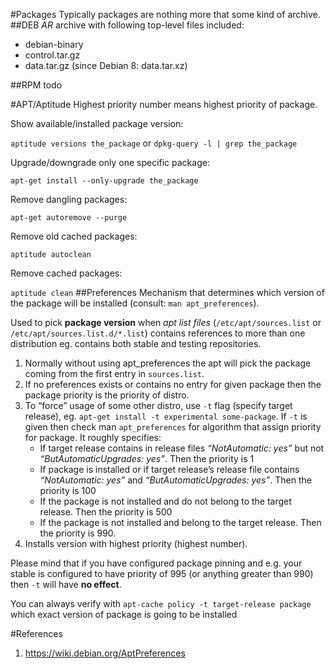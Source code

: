 #Packages
Typically packages are nothing more that some kind of archive.
##DEB
_AR_ archive with following top-level files included:
 * debian-binary
 * control.tar.gz
 * data.tar.gz (since Debian 8: data.tar.xz)

##RPM
todo

#APT/Aptitude
Highest priority number means highest priority of package.
 
Show available/installed package version:

`aptitude versions the_package` or `dpkg-query -l | grep the_package`

Upgrade/downgrade only one specific package:

`apt-get install --only-upgrade the_package`

Remove dangling packages:

`apt-get autoremove --purge`

Remove old cached packages:

`aptitude autoclean`

Remove cached packages:

`aptitude clean` 
##Preferences
Mechanism that determines which version of the package will be installed (consult: `man apt_preferences`).

Used to pick **package version** when _apt list files_ (`/etc/apt/sources.list` or `/etc/apt/sources.list.d/*.list`) contains references to more than one distribution eg. contains both stable and testing repositories. 
 1. Normally without using apt_preferences the apt will pick the package coming from the first entry in `sources.list`.
 2. If no preferences exists or contains no entry for given package then the package priority is the priority of distro.
 3. To “force” usage of some other distro, use `-t` flag (specify target release), eg. 
`apt-get install -t experimental some-package`. If `-t` is given then check man `apt_preferences` for algorithm that assign priority for package. 
It roughly specifies:
    - If target release contains in release files _“NotAutomatic: yes”_ but not _“ButAutomaticUpgrades: yes”_. Then the priority is 1
    - If package is installed or if target release’s release file contains _“NotAutomatic: yes”_ and _“ButAutomaticUpgrades: yes”_. Then the priority is 100
    - If the package is not installed and do not belong to the target release. Then the priority is 500
    - If the package is not installed and belong to the target release. Then the priority is 990.
 4. Installs version with highest priority (highest number).

Please mind that if you have configured package pinning and e.g. your stable is configured to have priority of 995 (or anything greater than 990) then `-t` will have **no effect**.

You can always verify with `apt-cache policy -t target-release package` which exact version of package is going to be installed

#References
1. https://wiki.debian.org/AptPreferences
